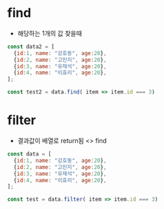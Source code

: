 # find
* 해당하는 1개의 값 찾을때
```javascript
const data2 = [
  {id:1, name: "강호동", age:20},
  {id:2, name: "고민지", age:20},
  {id:3, name: "유재석", age:20},
  {id:4, name: "이효리", age:20},  
];

const test2 = data.find( item => item.id === 3)
```

# filter
* 결과값이 배열로 return됨 <> find

```javascript
const data = [
  {id:1, name: "강호동", age:20},
  {id:2, name: "고민지", age:20},
  {id:3, name: "유재석", age:20},
  {id:4, name: "이효리", age:20},  
];

const test = data.filter( item => item.id === 3)

```
